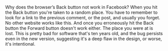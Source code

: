 Why does the browser’s Back button not work in Facebook? When you hit the Back button you're taken to a random place. You have to remember to look for a link to the previous comment, or the post, and usually you forget. No other website works like this. And once you erroneously hit the Back button the Forward button doesn't work either. The place you were at is lost. This is pretty bad for software that's ten years old, and the bug persists even in the new version, suggesting it's a deep flaw in the design, or worse, it's intentional.

